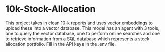 # 10k-Stock-Allocation
This project takes in clean 10-k reports and uses vector embeddings to upload these into a vector database. This model has an agent with 3 tools, one to query the vector database, one to perform online searches and one to retrieve information from a SQL database which represents a stock allocation portfolio. Fill in the API keys in the .env file.
